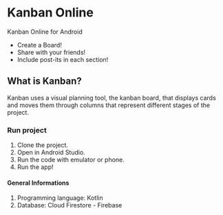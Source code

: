 # Kanban Online
Kanban Online for Android
* Create a Board!
* Share with your friends!
* Include post-its in each section!

## What is Kanban?
Kanban uses a visual planning tool, the kanban board, that displays cards and moves them through columns that represent different stages of the project.

### Run project
1. Clone the project.
2. Open in Android Studio.
3. Run the code with emulator or phone.
4. Run the app!

#### General Informations
1. Programming language: Kotlin
2. Database: Cloud Firestore - Firebase

